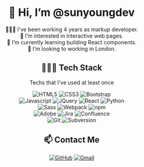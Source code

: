


<br>
<br>
<h1 align="center">👋 Hi, I’m @sunyoungdev</h1>
<p align="center">
    👩🏻‍💻 I've been working 4 years as markup developer.<br>
    👀 I’m interested in interactive web pages.<br>
    🌱 I’m currently learning building React components.<br>
    💞️ I’m looking to working in London.
</p>


<h2 align="center">👩🏻‍💻 Tech Stack</h2>
<p align="center">Techs that I've used at least once</p>


<p align="center">
  <img src="https://img.shields.io/badge/HTML-E34F26?style=flat&logo=html5&logoColor=white" alt="HTML5">
  <img src="https://img.shields.io/badge/CSS3-1572B6?style=flat&logo=css3&logoColor=white" alt="CSS3">
  <img src="https://img.shields.io/badge/Bootstrap-7952B3?style=flat&logo=Bootstrap&logoColor=white" alt="Bootstrap"><br>
  <img src="https://img.shields.io/badge/Javascript-F7DF1E?style=flat&logo=Javascript&logoColor=white" alt="Javascript">
  <img src="https://img.shields.io/badge/JQuery-0769AD?style=flat&logo=JQuery&logoColor=white" alt="JQuery">
  <img src="https://img.shields.io/badge/React-61DAFB?style=flat&logo=React&logoColor=white" alt="React">
  <img src="https://img.shields.io/badge/Python-3766AB?style=flat-square&logo=Python&logoColor=white" alt="Python"><br>
  <img src="https://img.shields.io/badge/Sass-CC6699?style=flat&logo=Sass&logoColor=white" alt="Sass">
  <img src="https://img.shields.io/badge/Webpack-8DD6F9?style=flat&logo=Webpack&logoColor=white" alt="Webpack">
  <img src="https://img.shields.io/badge/npm-CB3837?style=flat&logo=npm&logoColor=white" alt="npm"><br>
  <img src="https://img.shields.io/badge/AEM-FF0000?style=flat&logo=Adobe&logoColor=white" alt="Adobe">
  <img src="https://img.shields.io/badge/Jira-0052CC?style=flat&logo=Jira&logoColor=white" alt="Jira">
  <img src="https://img.shields.io/badge/Confluence-172B4D?style=flat&logo=Confluence&logoColor=white" alt="Confluence"><br>
  <img src="https://img.shields.io/badge/Git-F05032?style=flat&logo=Git&logoColor=white" alt="Git">
  <img src="https://img.shields.io/badge/Svn-809CC9?style=flat&logo=Subversion&logoColor=white" alt="Subversion">
</p>

<h2 align="center">📫 Contact Me</h2>
<p align="center">
  <a href="https://github.com/sunyoungdev"><img src="https://img.shields.io/badge/GitHub-181717?style=flat&logo=GitHub&logoColor=white" alt="GitHub"></a>
  <a href="mailto:sunyoungkim.dev@gmail.com"><img src="https://img.shields.io/badge/Gmail-EA4335?style=flat&logo=Gmail&logoColor=white" alt="Gmail"></a>
</p>
<br>
<br>



